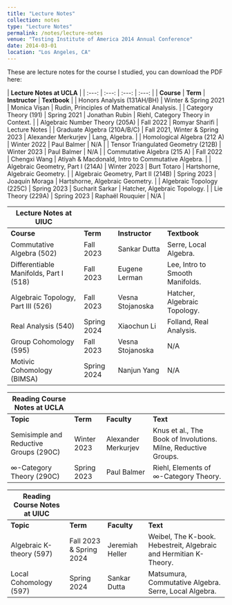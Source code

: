 ```yaml
---
title: "Lecture Notes"
collection: notes
type: "Lecture Notes"
permalink: /notes/lecture-notes
venue: "Testing Institute of America 2014 Annual Conference"
date: 2014-03-01
location: "Los Angeles, CA"
---
```


These are lecture notes for the course I studied, you can download the PDF here:

| **Lecture Notes at UCLA** |
| :---: | :---: | :---: | :---: |
| **Course** | **Term** | **Instructor** | **Textbook** |
| Honors Analysis (131AH/BH) | Winter & Spring 2021 | Monica Vișan | Rudin, Principles of Mathematical Analysis. |
| Category Theory (191) | Spring 2021 | Jonathan Rubin | Riehl, Category Theory in Context. |
| Algebraic Number Theory (205A) | Fall 2022 | Romyar Sharifi | Lecture Notes |
| Graduate Algebra (210A/B/C) | Fall 2021, Winter & Spring 2023 | Alexander Merkurjev | Lang, Algebra. |
| Homological Algebra (212 A) | Winter 2022 | Paul Balmer | N/A |
| Tensor Triangulated Geometry (212B) | Winter 2023 | Paul Balmer | N/A |
| Commutative Algebra (215 A) | Fall 2022 | Chengxi Wang | Atiyah & Macdonald, Intro to Commutative Algebra. |
| Algebraic Geometry, Part I (214A) | Winter 2023 | Burt Totaro | Hartshorne, Algebraic Geometry. |
| Algebraic Geometry, Part II (214B) | Spring 2023 | Joaquín Moraga | Hartshorne, Algebraic Geometry. |
| Algebraic Topology (225C) | Spring 2023 | Sucharit Sarkar | Hatcher, Algebraic Topology. |
| Lie Theory (229A) | Spring 2023 | Raphaël Rouquier | N/A |

| **Lecture Notes at UIUC** | | | |
| --- | --- | --- | --- |
| **Course** | **Term** | **Instructor** | **Textbook** |
| Commutative Algebra (502) | Fall 2023 | Sankar Dutta | Serre, Local Algebra. |
| Differentiable Manifolds, Part I (518) | Fall 2023 | Eugene Lerman | Lee, Intro to Smooth Manifolds. |
| Algebraic Topology, Part III (526) | Fall 2023 | Vesna Stojanoska | Hatcher, Algebraic Topology. |
| Real Analysis (540) | Spring 2024 | Xiaochun Li | Folland, Real Analysis. |
| Group Cohomology (595) | Fall 2023 | Vesna Stojanoska | N/A |
| Motivic Cohomology (BIMSA) | Spring 2024 | Nanjun Yang | N/A |

| **Reading Course Notes at UCLA** | | | |
| --- | --- | --- | --- |
| **Topic** | **Term** | **Faculty** | **Text** |
| Semisimple and Reductive Groups (290C) | Winter 2023 | Alexander Merkurjev | Knus et al., The Book of Involutions. Milne, Reductive Groups. |
| $\infty$-Category Theory (290C) | Spring 2023 | Paul Balmer | Riehl, Elements of $\infty$-Category Theory. |

| **Reading Course Notes at UIUC** | | | |
| --- | --- | --- | --- |
| **Topic** | **Term** | **Faculty** | **Text** |
| Algebraic K-theory (597) | Fall 2023 & Spring 2024 | Jeremiah Heller | Weibel, The K-book. Hebestreit, Algebraic and Hermitian K-Theory. |
| Local Cohomology (597) | Spring 2024 | Sankar Dutta | Matsumura, Commutative Algebra. Serre, Local Algebra. |